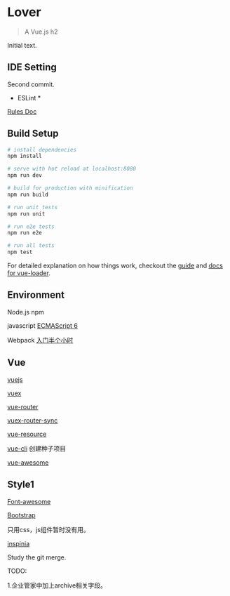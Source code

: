 # Lover

> A Vue.js h2


Initial text.

## IDE Setting

Second commit.

* ESLint *

[Rules Doc](http://www.jianshu.com/p/1682b91756b1)


## Build Setup

``` bash
# install dependencies
npm install

# serve with hot reload at localhost:8080
npm run dev

# build for production with minification
npm run build

# run unit tests
npm run unit

# run e2e tests
npm run e2e

# run all tests
npm test
```

For detailed explanation on how things work, checkout the [guide](http://vuejs-templates.github.io/webpack/) and [docs for vue-loader](http://vuejs.github.io/vue-loader).


## Environment

 Node.js npm

javascript [ECMAScript 6](http://es6.ruanyifeng.com/)

Webpack [入门半个小时](http://www.jianshu.com/p/42e11515c10f#)

## Vue

[vuejs](http://vuejs.org)

[vuex](https://github.com/vuejs/vuex)

[vue-router](https://github.com/vuejs/vue-router)

[vuex-router-sync](https://github.com/vuejs/vuex-router-sync)

[vue-resource](https://github.com/vuejs/vue-resource)

[vue-cli](https://github.com/vuejs/vue-cli) 创建种子项目

[vue-awesome](https://github.com/vuejs/awesome-vue)


## Style1


[Font-awesome](http://fontawesome.io/icons/)

[Bootstrap](http://getbootstrap.com/)

只用css，js组件暂时没有用。

[inspinia](http://inspinia.liyarou.com/)



Study the git merge.



TODO:

1.企业管家中加上archive相关字段。
